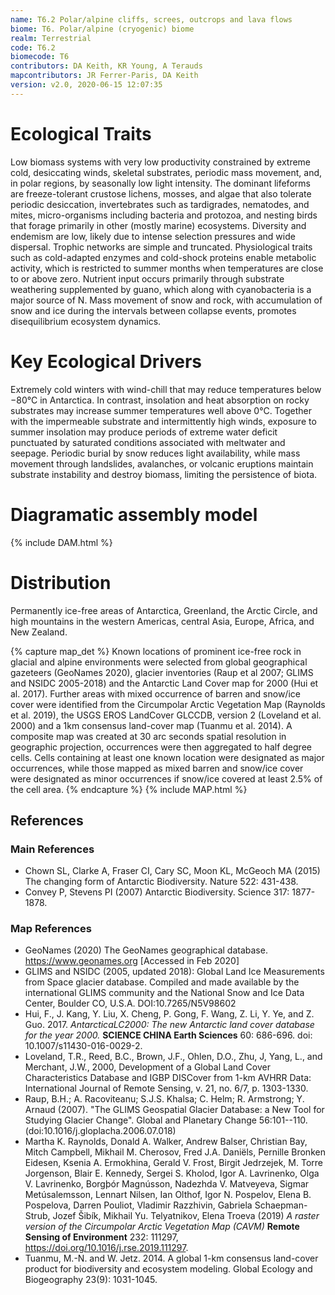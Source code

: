 ```yaml
---
name: T6.2 Polar/alpine cliffs, screes, outcrops and lava flows
biome: T6. Polar/alpine (cryogenic) biome
realm: Terrestrial
code: T6.2
biomecode: T6
contributors: DA Keith, KR Young, A Terauds
mapcontributors: JR Ferrer-Paris, DA Keith
version: v2.0, 2020-06-15 12:07:35
---
```

# Ecological Traits
 
Low biomass systems with very low productivity constrained by extreme cold, desiccating winds, skeletal substrates, periodic mass movement, and, in polar regions, by seasonally low light intensity. The dominant lifeforms are freeze-tolerant crustose lichens, mosses, and algae that also tolerate periodic desiccation, invertebrates such as tardigrades, nematodes, and mites, micro-organisms including bacteria and protozoa, and nesting birds that forage primarily in other (mostly marine) ecosystems. Diversity and endemism are low, likely due to intense selection pressures and wide dispersal. Trophic networks are simple and truncated. Physiological traits such as cold-adapted enzymes and cold-shock proteins enable metabolic activity, which is restricted to summer months when temperatures are close to or above zero. Nutrient input occurs primarily through substrate weathering supplemented by guano, which along with cyanobacteria is a major source of N. Mass movement of snow and rock, with accumulation of snow and ice during the intervals between collapse events, promotes disequilibrium ecosystem dynamics.
 
# Key Ecological Drivers
 
Extremely cold winters with wind-chill that may reduce temperatures below −80°C in Antarctica. In contrast, insolation and heat absorption on rocky substrates may increase summer temperatures well above 0°C. Together with the impermeable substrate and intermittently high winds, exposure to summer insolation may produce periods of extreme water deficit punctuated by saturated conditions associated with meltwater and seepage. Periodic burial by snow reduces light availability, while mass movement through landslides, avalanches, or volcanic eruptions maintain substrate instability and destroy biomass, limiting the persistence of biota.
 
# Diagramatic assembly model
 
{% include DAM.html %}
 
# Distribution
 
Permanently ice-free areas of Antarctica, Greenland, the Arctic Circle, and high mountains in the western Americas, central Asia, Europe, Africa, and New Zealand.

{% capture map_det %}
Known locations of prominent ice-free rock in glacial and alpine environments were selected from global geographical gazeteers (GeoNames 2020), glacier inventories (Raup et al 2007; GLIMS and NSIDC 2005-2018) and the Antarctic Land Cover map for 2000 (Hui et al. 2017). Further areas with mixed occurrence of barren and snow/ice cover were identified from the Circumpolar Arctic Vegetation Map (Raynolds et al. 2019), the USGS EROS LandCover GLCCDB, version 2 (Loveland et al. 2000) and a 1km consensus land-cover map (Tuanmu et al. 2014). A composite map was created at 30 arc seconds spatial resolution in geographic projection, occurrences were then aggregated to half degree cells.  Cells containing at least one known location were designated as major occurrences, while those mapped as mixed barren and snow/ice cover were designated as minor occurrences if snow/ice covered at least 2.5% of the cell area.
{% endcapture %}
{% include MAP.html %}

## References
### Main References
* Chown SL, Clarke A, Fraser CI, Cary SC, Moon KL, McGeoch MA (2015) The changing form of Antarctic Biodiversity. Nature 522: 431-438. 
* Convey P, Stevens PI (2007) Antarctic Biodiversity. Science 317: 1877-1878.  
### Map References
* GeoNames (2020) The GeoNames geographical database. https://www.geonames.org [Accessed in Feb 2020]
* GLIMS and NSIDC (2005, updated 2018): Global Land Ice Measurements from Space glacier database.  Compiled and made available by the international GLIMS community and the National Snow and Ice Data Center, Boulder CO, U.S.A.  DOI:10.7265/N5V98602
* Hui, F., J. Kang, Y. Liu, X. Cheng, P. Gong, F. Wang, Z. Li, Y. Ye, and Z. Guo. 2017. *AntarcticaLC2000: The new Antarctic land cover database for the year 2000.* **SCIENCE CHINA Earth Sciences** 60: 686-696. doi: 10.1007/s11430-016-0029-2.
*  Loveland, T.R., Reed, B.C., Brown, J.F., Ohlen, D.O., Zhu, J, Yang, L., and Merchant, J.W., 2000, Development of a Global Land Cover Characteristics Database and IGBP DISCover from 1-km AVHRR Data: International Journal of Remote Sensing, v. 21, no. 6/7, p. 1303-1330.
* Raup, B.H.; A. Racoviteanu; S.J.S. Khalsa; C. Helm; R. Armstrong; Y. Arnaud (2007).  "The GLIMS Geospatial Glacier Database: a New Tool for Studying Glacier Change".  Global and Planetary Change 56:101--110. (doi:10.1016/j.gloplacha.2006.07.018)
* Martha K. Raynolds, Donald A. Walker, Andrew Balser, Christian Bay, Mitch Campbell, Mikhail M. Cherosov, Fred J.A. Daniëls, Pernille Bronken Eidesen, Ksenia A. Ermokhina, Gerald V. Frost, Birgit Jedrzejek, M. Torre Jorgenson, Blair E. Kennedy, Sergei S. Kholod, Igor A. Lavrinenko, Olga V. Lavrinenko, Borgþór Magnússon, Nadezhda V. Matveyeva, Sigmar Metúsalemsson, Lennart Nilsen, Ian Olthof, Igor N. Pospelov, Elena B. Pospelova, Darren Pouliot, Vladimir Razzhivin, Gabriela Schaepman-Strub, Jozef Šibík, Mikhail Yu. Telyatnikov, Elena Troeva (2019) *A raster version of the Circumpolar Arctic Vegetation Map (CAVM)* **Remote Sensing of Environment** 232: 111297, https://doi.org/10.1016/j.rse.2019.111297.
* Tuanmu, M.-N. and W. Jetz. 2014. A global 1-km consensus land-cover product for biodiversity and ecosystem modeling. Global Ecology and Biogeography 23(9): 1031-1045.
